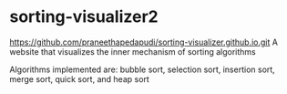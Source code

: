 # sorting-visualizer2
https://github.com/praneethapedapudi/sorting-visualizer.github.io.git
 A website that visualizes the inner mechanism of sorting algorithms

 Algorithms implemented are: bubble sort, selection sort, insertion sort, merge sort, quick sort, and heap sort
